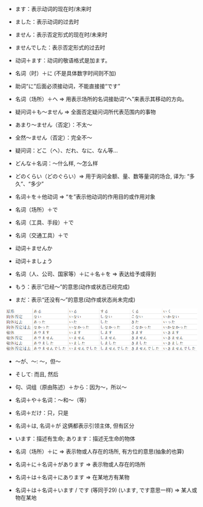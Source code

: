 - ます：表示动词的现在时/未来时
- ました：表示动词的过去时
- ません：表示否定形式的现在时/未来时
- ませんでした：表示否定形式的过去时

- 动词＋ます：动词的敬语格式是加ます。

- 名词（时）＋に (不是具体数字时间则不加)
- 助词“に”后面必须接动词，不能直接接“です”

- 名词（场所）＋ヘ => 用表示场所的名词接助词“ヘ”来表示其移动的方向。

- 疑问词＋も～ません => 全面否定疑问词所代表范围内的事物
- あまり～ません（否定）：不太～
- 全然～ません（否定）：完全不～

- 疑问词：どこ（ヘ）、だれ、なに、なん等...
- どんな＋名词：～什么样, ～怎么样
- どのくらい（どのぐらい）=> 用于询问金额、量、数等量词的场合, 译为: “多久”、“多少”

- 名词＋を＋他动词 => “を”表示他动词的作用目的或作用对象

- 名词（场所）＋で
- 名词（工具、手段）＋で
- 名词（交通工具）＋で

- 动词＋ませんか
- 动词＋ましょう

- 名词（人、公司、国家等）＋に＋名＋を => 表达给予或得到

- もう：表示“已经～”的意思(动作或状态已经完成)
- まだ：表示“还没有～”的意思(动作或状态尚未完成)

<img src="./././images/常见动词变化.png" alt="图片加载错误">

- ～が、～: ～，但～
- そして: 而且, 然后
- 句、词组（原由陈述）＋から：因为～，所以～
- 名词＋や＋名词：～和～（等）
- 名词＋だけ：只，只是

- 名词＋は, 名词＋が 这俩都表示引领主体, 但有区分

- います：描述有生命; あります：描述无生命的物体

- 名词（场所）＋に => 表示物或人存在的场所, 有方位的意思(抽象的也算)

- 名词＋に＋名词＋があります => 表示物或人存在的场所
- 名词＋は＋名词＋にあります => 在某地方有某物
- 名词＋は＋名词＋います / です (等同于29) (います, です意思一样) => 某人或物在某地
